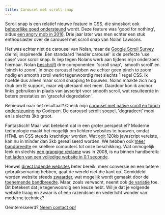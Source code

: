 ```yaml
---
title: Carousel met scroll snap
---
```


Scroll snap is een relatief nieuwe feature in CSS, die sindskort ook [behoorlijke goed ondersteund](https://caniuse.com/?search=scroll%20snap) wordt. Deze feature was 'good for nothing', aldus [een angry mob in 2016](https://css-tricks.com/introducing-css-scroll-snap-points/). Drie jaar later was men echter een stuk enthousiaster over de carousel met scroll snap van Nolan Lawsons.

Het was echter niet de carousel van Nolan, maar de [Google Scroll Survey](https://web.dev/2021-scroll-survey/) die mij inspireerde. Een standaard 'header carousel' is de perfecte 'use case' voor scroll snap. Ik liep tegen Nolans werk aan tijdens mijn onderzoek hiernaar. Nolan [beschrijft](https://nolanlawson.com/2019/02/10/building-a-modern-carousel-with-css-scroll-snap-smooth-scrolling-and-pinch-zoom/) drie componenten: 'scroll snap', 'smooth scroll' en 'pinch to zoom'. In onze carousel hebben we echter geen pinch to zoom nodig en smooth scroll werkt tegenwoordig met slechts 1 regel CSS. Ik hoefde dus alleen maar scroll snapping te bouwen. Nolan maakte zich nog druk om IE support, maar wij uiteraard niet meer. Daardoor kon ik anchor links gebruiken in plaats van javscript voor smooth scroll, wat resulteerde in betere prestaties en 'graceful degredation'.

Benieuwd naar het resultaat? Check mijn [carousel met native scroll en touch ondersteuning](https://codepen.io/joosts/pen/MWJBPgo?editors=0010) op Codepen. De carousel scrollt soepel, 'degradeert' mooi en is slechts 3kb groot.

Fantastisch! Maar wat betekent dat in een groter perspectief? Moderne technologie maakt het mogelijk om lichtere websites te bouwen, omdat HTML en CSS steeds krachtiger worden. Wat [ooit](https://flickity.metafizzy.co) 120kb javascript vereiste, kan nu in minder dan 3kb gerealiseerd worden. We hebben ook [meer bandbreedte](https://www.nngroup.com/articles/law-of-bandwidth/) en snellere computers tot onze beschikking. Wat onmogelijk leek en slechts [een grappige reclame](/blog/websites-that-load-instantly) was in 2008, is nu binnen handbereik: [het laden van een volledige website in 0.1 seconde](/blog/websites-that-load-instantly). 

Hoewel [direct ladende websites](/blog/websites-that-load-instantly) beter bereik, meer conversie en een betere gebruikservaring hebben, gaat de wereld niet die kant op. Gemiddeld worden website steeds [zwaarder](https://httparchive.org/reports/page-weight), wat mogelijk wordt gemaakt door de [toenemende bandbreedte](https://www.nngroup.com/articles/law-of-bandwidth/). Maar, zoals verwacht, neemt ook [de variatie](https://httparchive.org/reports/page-weight) toe. Dit betekent dat je tegenwoordig een keuze hebt. Wil je dat je volgende website traag en zwaar is of een razendsnel en vederlicht wonder van moderne techniek?

Geïnteresseerd? [Neem contact op!](/contact)